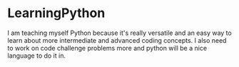 # LearningPython

I am teaching myself Python because it's really versatile and an easy way to learn about 
more intermediate and advanced coding concepts. I also need to work on code challenge 
problems more and python will be a nice language to do it in.
